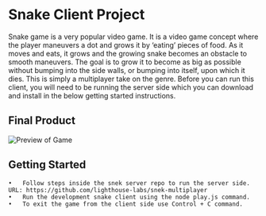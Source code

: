 
# Snake Client Project

Snake game is a very popular video game. It is a video game concept where the player maneuvers a dot and grows it by ‘eating’ pieces of food. As it moves and eats, it grows and the growing snake becomes an obstacle to smooth maneuvers. The goal is to grow it to become as big as possible without bumping into the side walls, or bumping into itself, upon which it dies.
This is simply a multiplayer take on the genre.
Before you can run this client, you will need to be running the server side which you can download and install in the below getting started instructions.

## Final Product

![Preview of Game](202815527-3d6acb1a-c73d-45c2-ad01-95da15f069a5.png)

## Getting Started
	•	Follow steps inside the snek server repo to run the server side. URL: https://github.com/lighthouse-labs/snek-multiplayer
	•	Run the development snake client using the node play.js command.
	•	To exit the game from the client side use Control + C command.
